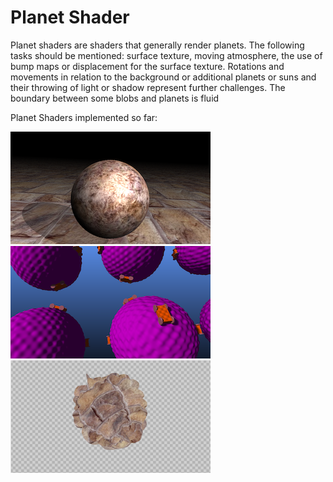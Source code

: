 Planet Shader
=============

Planet shaders are shaders that generally render planets. The following tasks should be mentioned: surface texture, moving atmosphere, the use of bump maps or displacement for the surface texture. Rotations and movements in relation to the background or additional planets or suns and their throwing of light or shadow represent further challenges. The boundary between some blobs and planets is fluid

Planet Shaders implemented so far:

[![Fake3DScene.fuse](Fake3DScene_320x180.png)](Fake3DScene.md)
[![CrackerCars.fuse](CrackerCars_320x180.png)](CrackerCars.md)
[![RayCastSphere.fuse](RayCastSphere_320x180.png)](RayCastSphere.md)
